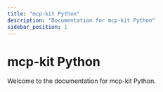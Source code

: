 ```yaml
---
title: "mcp-kit Python"
description: "Documentation for mcp-kit Python"
sidebar_position: 1
---
```


# mcp-kit Python

Welcome to the documentation for mcp-kit Python.